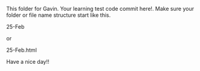 This folder for Gavin.
Your learning test code commit here!.
Make sure your folder or file name structure start like this.

25-Feb 

or 

25-Feb.html


Have a nice day!!
